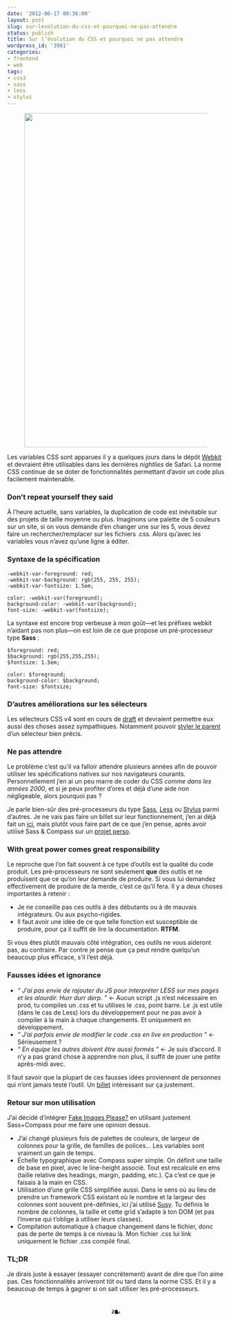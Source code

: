 ```yaml
---
date: '2012-06-17 00:36:00'
layout: post
slug: sur-levolution-du-css-et-pourquoi-ne-pas-attendre
status: publish
title: Sur l’évolution du CSS et pourquoi ne pas attendre
wordpress_id: '3981'
categories:
- frontend
- web
tags:
- css3
- sass
- less
- stylus
---
```


<figure>
<figcaption style="top:-96px;"><img style="margin-top:0;" src="https://s3-eu-west-1.amazonaws.com/phollow/2012/06/Compass.jpg" alt="" title="necroscope" width="580" height="773" class="alignnone size-full wp-image-3898"></figcaption>
</figure>

Les variables CSS sont apparues il y a quelques jours dans le dépôt [Webkit](http://trac.webkit.org/changeset/120154) et devraient être utilisables dans les dernières _nightlies_ de Safari. La norme CSS continue de se doter de fonctionnalités permettant d’avoir un code plus facilement maintenable. 

### Don’t repeat yourself they said

À l’heure actuelle, sans variables, la duplication de code est inévitable sur des projets de taille moyenne ou plus. Imaginons une palette de 5 couleurs sur un site, si on vous demande d’en changer une sur les 5, vous devez faire un rechercher/remplacer sur les fichiers .css. Alors qu’avec les variables vous n’avez qu’une ligne à éditer.

### Syntaxe de la spécification

    -webkit-var-foreground: red;
    -webkit-var-background: rgb(255, 255, 255);
    -webkit-var-fontsize: 1.5em;

    color: -webkit-var(foreground);
    background-color: -webkit-var(background);
    font-size: -webkit-var(fontsize);

La syntaxe est encore trop verbeuse à mon goût—et les préfixes webkit n’aidant pas non plus—on est loin de ce que propose un pré-processeur type __Sass__ :

    $foreground: red;
    $background: rgb(255,255,255);
    $fontsize: 1.5em;

    color: $foreground;
    background-color: $background;
    font-size: $fontsize;


### D’autres améliorations sur les sélecteurs

Les sélecteurs CSS v4 sont en cours de [draft](http://www.w3.org/TR/selectors4/) et devraient permettre eux aussi des choses assez sympathiques. Notamment pouvoir [styler le parent](http://www.w3.org/TR/selectors4/#subject) d’un sélecteur bien précis.

### Ne pas attendre

Le problème c’est qu’il va falloir attendre plusieurs années afin de pouvoir utiliser les spécifications natives sur nos navigateurs courants. Personnellement j’en ai un peu marre de coder du CSS _comme dans les années 2000_, et si je peux profiter d’ores et déjà d’une aide non négligeable, alors pourquoi pas ?

Je parle bien-sûr des pré-processeurs du type [Sass](http://sass-lang.com), [Less](http://lesscss.org) ou [Stylus](http://learnboost.github.com/stylus/) parmi d’autres. Je ne vais pas faire un billet sur leur fonctionnement, j’en ai déjà fait un [ici](http://phollow.fr/2012/03/sass-css-on-fire-that-sucks-less), mais plutôt vous faire part de ce que j’en pense, après avoir utilisé Sass & Compass sur un [projet perso](http://fakeimg.pl).

### With great power comes great responsibility

Le reproche que l’on fait souvent à ce type d’outils est la qualité du code produit. Les pré-processeurs ne sont seulement __que__ des outils et ne produisent que ce qu’on leur demande de produire. Si vous lui demandez effectivement de produire de la merde, c’est ce qu’il fera. Il y a deux choses importantes à retenir :

* Je ne conseille pas ces outils à des débutants ou à de mauvais intégrateurs. Ou aux psycho-rigides.
* Il faut avoir une idée de ce que telle fonction est susceptible de produire, pour ça il suffit de lire la documentation. **RTFM**.

Si vous êtes plutôt mauvais côté intégration, ces outils ne vous aideront pas, au contraire. Par contre je pense que ça peut rendre quelqu’un beaucoup plus efficace, s’il l’est déjà.

### Fausses idées et ignorance

* _“ J’ai pas envie de rajouter du JS pour interpréter LESS sur mes pages et les alourdir. Hurr durr derp. ”_ ← Aucun script .js n’est nécessaire en prod, tu compiles un .css et tu utilises le .css, point barre. Le .js est utile (dans le cas de Less) lors du développement pour ne pas avoir à compiler à la main à chaque changements. Et uniquement en développement.
* _“ J’ai parfois envie de modifier le code .css en live en production ”_ ← Sérieusement ?
* _“ En équipe les autres doivent être aussi formés ”_ ← Je suis d’accord. Il n’y a pas grand chose à apprendre non plus, il suffit de jouer une petite après-midi avec.

Il faut savoir que la plupart de ces fausses idées proviennent de personnes qui n’ont jamais testé l’outil. Un [billet](http://blog.kaelig.fr/post/24877648508/preprocesseurs-css-renoncer-par-choix-ou-par) intéressant sur ça justement.

### Retour sur mon utilisation

J’ai décidé d’intégrer [Fake Images Please?](http://fakeimg.pl) en utilisant justement Sass+Compass pour me faire une opinion dessus.

* J’ai changé plusieurs fois de palettes de couleurs, de largeur de colonnes pour la grille, de familles de polices… Les variables sont vraiment un gain de temps.
* Échelle typographique avec Compass super simple. On définit une taille de base en pixel, avec le line-height associé. Tout est recalculé en ems (taille relative des headings, margin, padding, etc.). Ça c’est ce que je faisais à la main en CSS.
* Utilisation d’une grille CSS simplifiée aussi. Dans le sens où au lieu de prendre un framework CSS existant où le nombre et la largeur des colonnes sont souvent pré-définies, ici j’ai utilisé [Susy](http://susy.oddbird.net/tutorial/). Tu définis le nombre de colonnes, la taille et cette grid s’adapte à ton DOM (et pas l’inverse qui t’oblige à utiliser leurs classes).
* Compilation automatique à chaque changement dans le fichier, donc pas de perte de temps à ce niveau là. Mon fichier .css lui link uniquement le fichier .css compilé final.

### TL;DR

Je dirais juste à essayer (essayer concrètement) avant de dire que l’on aime pas. Ces fonctionnalités arriveront tôt ou tard dans la norme CSS. Et il y a beaucoup de temps à gagner si on sait utiliser les pré-processeurs.

<p style="text-align:center;font-size: 2em;">❧</p>